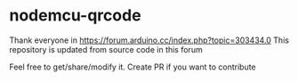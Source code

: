 # nodemcu-qrcode

Thank everyone in https://forum.arduino.cc/index.php?topic=303434.0
This repository is updated from source code in this forum

Feel free to get/share/modify it. Create PR if you want to contribute
